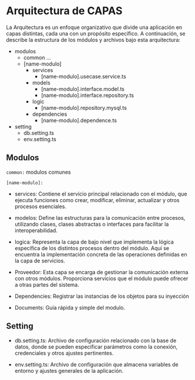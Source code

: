 # Arquitectura de CAPAS

La Arquitectura es un enfoque organizativo que divide una aplicación en capas distintas, cada una con un propósito específico. A continuación, se describe la estructura de los módulos y archivos bajo esta arquitectura:

- modulos
  - common ...
  - [name-modulo]
    - services
      - [name-modulo].usecase.service.ts
    - models
      - [name-modulo].interface.model.ts
      - [name-modulo].interface.repository.ts
    - logic
      - [name-modulo].repository.mysql.ts
    - dependencies
      - [name-modulo].dependence.ts
- setting
  - db.setting.ts
  - env.setting.ts

## Modulos

`common:` modulos comunes <br>

`[name-modulo]:`<br>

- services: Contiene el servicio principal relacionado con el módulo, que ejecuta funciones como crear, modificar, eliminar, actualizar y otros procesos esenciales.

- modelos: Define las estructuras para la comunicación entre procesos, utilizando clases, clases abstractas o interfaces para facilitar la interoperabilidad.

- logica: Representa la capa de bajo nivel que implementa la lógica específica de los distintos procesos dentro del módulo. Aquí se encuentra la implementación concreta de las operaciones definidas en la capa de servicios.

- Proveedor: Esta capa se encarga de gestionar la comunicación externa con otros módulos. Proporciona servicios que el módulo puede ofrecer a otras partes del sistema.

- Dependencies: Registrar las instancias de los objetos para su inyección

- Documents: Guía rápida y simple del modulo.

## Setting

- db.setting.ts: Archivo de configuración relacionado con la base de datos, donde se pueden especificar parámetros como la conexión, credenciales y otros ajustes pertinentes.

- env.setting.ts: Archivo de configuración que almacena variables de entorno y ajustes generales de la aplicación.
